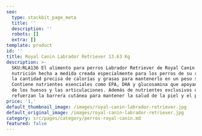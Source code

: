 ```yaml
---
seo:
  type: stackbit_page_meta
  title: ''
  description: ''
  robots: []
  extra: []
template: product
id: ''
title: Royal Canin Labrador Retriever 13.63 Kg
description: >-
  SKU:RLA136 El alimento para perros Labrador Retriever de Royal Canin es una
  nutrición hecha a medida creada especialmente para los perros de su raza. Con
  la cantidad precisa de calorías y grasas para mantenerlo en un peso saludable.
  Contiene nutrientes esenciales como EPA, DHA y glucosamina que apoyan la salud
  de los huesos y las articulaciones. Además de nutrientes exclusivos que
  refuerzan la barrera cutánea para mantener la salud de la piel y el pelaje.
price: '1,'
default_thumbnail_image: /images/royal-canin-labrador-retriever.jpg
default_original_image: /images/royal-canin-labrador-retriever.jpg
category: src/pages/category/perros-royal-canin.md
featured: false
---
```

